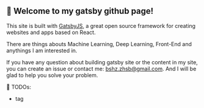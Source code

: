 ## 🚀 Welcome to my gatsby github page!

This site is built with [GatsbyJS](https://www.gatsbyjs.com), a great open source framework for creating websites and apps based on React.

There are things abouts Machine Learning, Deep Learning, Front-End and anythings I am interested in.

If you have any question about building gatsby site or the content in my site, you can create an issue or contact me: bshz.zhsb@gmail.com. And I will be glad to help you solve your problem.

:bookmark_tabs: TODOs:

- tag